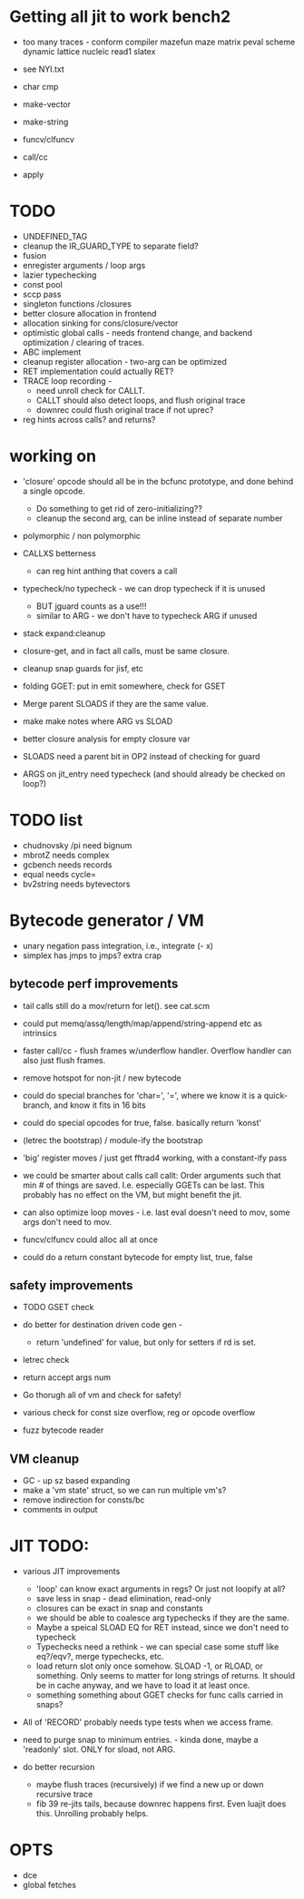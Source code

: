# Getting all jit to work bench2

* too many traces - conform compiler mazefun maze matrix peval scheme dynamic lattice nucleic read1 slatex
* see NYI.txt

* char cmp
* make-vector
* make-string
* funcv/clfuncv
* call/cc
* apply

# TODO

* UNDEFINED_TAG
* cleanup the IR_GUARD_TYPE to separate field?
* fusion
* enregister arguments / loop args
* lazier typechecking
* const pool
* sccp pass
* singleton functions /closures
* better closure allocation in frontend
* allocation sinking for cons/closure/vector
* optimistic global calls - needs frontend change, 
  and backend optimization / clearing of traces.
* ABC implement
* cleanup register allocation - two-arg can be optimized
* RET implementation could actually RET?
* TRACE loop recording - 
  * need unroll check for CALLT.  
  * CALLT should also detect loops, and flush original trace
  * downrec could flush original trace if not uprec?
* reg hints across calls? and returns?

# working on

* 'closure' opcode should all be in the bcfunc prototype, and done behind a single opcode.
  * Do something to get rid of zero-initializing??
  * cleanup the second arg, can be inline instead of separate number
* polymorphic / non polymorphic
* CALLXS betterness
  * can reg hint anthing that covers a call

* typecheck/no typecheck - we can drop typecheck if it is unused
  * BUT jguard counts as a use!!!
  * similar to ARG - we don't have to typecheck ARG if unused
* stack expand:cleanup

* closure-get, and in fact all calls, must be same closure.
* cleanup snap guards for jisf, etc
* folding GGET: put in emit somewhere, check for GSET
* Merge parent SLOADS if they are the same value.
* make make notes where ARG vs SLOAD
* better closure analysis for empty closure var
* SLOADS need a parent bit in OP2 instead of checking for guard
* ARGS on jit_entry need typecheck (and should already be checked on loop?)

# TODO list

* chudnovsky /pi need bignum
* mbrotZ needs complex
* gcbench needs records
* equal needs cycle=
* bv2string needs bytevectors

# Bytecode generator / VM

* unary negation pass integration, i.e., integrate (- x)
* simplex has jmps to jmps? extra crap

## bytecode perf improvements 

* tail calls still do a mov/return for let().  see cat.scm

* could put memq/assq/length/map/append/string-append etc as intrinsics
* faster call/cc - flush frames w/underflow handler.  Overflow handler can also just flush frames.

* remove hotspot for non-jit / new bytecode
* could do special branches for 'char=', '=', where we know it is a quick-branch, and know it fits in 16 bits
* could do special opcodes for true, false.  basically return 'konst'

* (letrec the bootstrap) / module-ify the bootstrap
* 'big' register moves / just get fftrad4 working, with a constant-ify pass
* we could be smarter about calls call callt: Order arguments such that min # of things are saved.  I.e. especially GGETs can be last.
 This probably has no effect on the VM, but might benefit the jit.
* can also optimize loop moves - i.e. last eval doesn't need to mov, some args don't need to mov.
* funcv/clfuncv could alloc all at once
* could do a return constant bytecode for empty list, true, false

## safety improvements
* TODO GSET check
* do better for destination driven code gen - 
   * return 'undefined' for value, but only for setters if rd is set.
* letrec check
* return accept args num 

* Go thorugh all of vm and check for safety!
* various check for const size overflow, reg or opcode overflow
* fuzz bytecode reader

## VM cleanup
* GC - up sz based expanding
* make a 'vm state' struct, so we can run multiple vm's?
* remove indirection for consts/bc
* comments in output

# JIT TODO:

* various JIT improvements
  * 'loop' can know exact arguments in regs?  Or just not loopify at all?
  * save less in snap - dead elimination, read-only
  * closures can be exact in snap and constants
  * we should be able to coalesce arg typechecks if they are the same.
  * Maybe a speical SLOAD EQ for RET instead, since we don't need to typecheck
  * Typechecks need a rethink - we can special case some stuff like eq?/eqv?, merge typechecks, etc.
  * load return slot only once somehow.  SLOAD -1, or RLOAD, or something.
      Only seems to matter for long strings of returns.  It should be in cache anyway, and we have to load
	  it at least once.
  * something something about GGET checks for func calls carried in snaps?

* All of 'RECORD' probably needs type tests when we access frame.

* need to purge snap to minimum entries. - kinda done, maybe a 'readonly' slot.  ONLY for sload, not ARG.

* do better recursion 
  * maybe flush traces (recursively) if we find a new up or down recursive trace
  * fib 39 re-jits tails, because downrec happens first.  Even luajit does this.  Unrolling probably helps.

# OPTS

* dce
* global fetches
